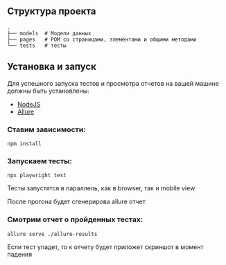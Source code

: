 ## Структура проекта

    .
    ├── models  # Модели данных
    ├── pages   # POM со страницами, элементами и общими методами
    └── tests   # тесты

## Установка и запуск

Для успешного запуска тестов и просмотра отчетов на вашей машине должны быть установлены:

- [NodeJS](https://nodejs.org/en/download/package-manager)
- [Allure](https://allurereport.org/docs/install/)

### Ставим зависимости:

```shell
npm install
```

### Запускаем тесты:

```shell
npx playwright test
```

Тесты запустятся в параллель, как в browser, так и mobile view

После прогона будет сгенерирова allure отчет

### Смотрим отчет о пройденных тестах:

```shell
allure serve ./allure-results
```

Если тест упадет, то к отчету будет приложет скриншот в момент падения
